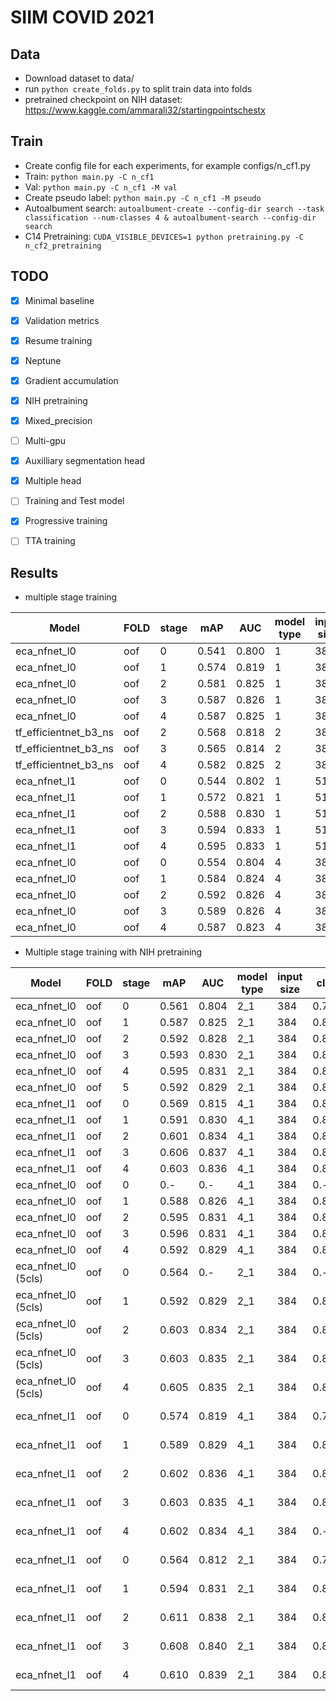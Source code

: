 # SIIM COVID 2021
## Data
* Download dataset to data/
* run `python create_folds.py` to split train data into folds
* pretrained checkpoint on NIH dataset: https://www.kaggle.com/ammarali32/startingpointschestx

## Train
* Create config file for each experiments, for example configs/n_cf1.py
* Train: `python main.py -C n_cf1`
* Val: `python main.py -C n_cf1 -M val`
* Create pseudo label: `python main.py -C n_cf1 -M pseudo`
* Autoalbument search: `autoalbument-create --config-dir search --task classification --num-classes 4 & autoalbument-search --config-dir search`
* C14 Pretraining: `CUDA_VISIBLE_DEVICES=1 python pretraining.py -C n_cf2_pretraining`

## TODO
- [x] Minimal baseline
- [x] Validation metrics
- [x] Resume training
- [x] Neptune
- [x] Gradient accumulation
- [x] NIH pretraining
- [x] Mixed_precision
- [ ] Multi-gpu
- [x] Auxilliary segmentation head
- [x] Multiple head
- [ ] Training and Test model
- [x] Progressive training
- [ ] TTA training


## Results
* multiple stage training

Model | FOLD | stage | mAP | AUC | model type | input size | cls1 | cls2 | cls3 | cls4 | config
--- | --- | --- | --- |--- |--- |--- |--- |--- |--- |--- |---
eca_nfnet_l0 | oof | 0 | 0.541 | 0.800 | 1 | 384 | 0.788 | 0.841 | 0.264 | 0.269 | n_cf2
eca_nfnet_l0 | oof | 1 | 0.574 | 0.819 | 1 | 384 | 0.808 | 0.856 | 0.302 | 0.329 | n_cf2
eca_nfnet_l0 | oof | 2 | 0.581 | 0.825 | 1 | 384 | 0.812 | 0.860 | 0.307 | 0.344 | n_cf2
eca_nfnet_l0 | oof | 3 | 0.587 | 0.826 | 1 | 384 | 0.815 | 0.861 | 0.314 | 0.357 | n_cf2
eca_nfnet_l0 | oof | 4 | 0.587 | 0.825 | 1 | 384 | 0.811 | 0.860 | 0.314 | 0.363 | n_cf2
tf_efficientnet_b3_ns | oof | 2 | 0.568 | 0.818 | 2 | 384 | 0.808 | 0.857 | 0.282 | 0.324 | n_cf3
tf_efficientnet_b3_ns | oof | 3 | 0.565 | 0.814 | 2 | 384 | 0.802 | 0.854 | 0.281 | 0.322 | n_cf3
tf_efficientnet_b3_ns | oof | 4 | 0.582 | 0.825 | 2 | 384 | 0.817 | 0.860 | 0.303 | 0.348 | n_cf3
eca_nfnet_l1 | oof | 0 | 0.544 | 0.802 | 1 | 512 | 0.790 | 0.844 | 0.265 | 0.276 | n_cf4
eca_nfnet_l1 | oof | 1 | 0.572 | 0.821 | 1 | 512 | 0.809 | 0.856 | 0.288 | 0.334 | n_cf4
eca_nfnet_l1 | oof | 2 | 0.588 | 0.830 | 1 | 512 | 0.821 | 0.862 | 0.322 | 0.368 | n_cf4
eca_nfnet_l1 | oof | 3 | 0.594 | 0.833 | 1 | 512 | 0.817 | 0.864 | 0.329 | 0.363 | n_cf4
eca_nfnet_l1 | oof | 4 | 0.595 | 0.833 | 1 | 512 | 0.820 | 0.865 | 0.326 | 0.367 | n_cf4
eca_nfnet_l0 | oof | 0 | 0.554 | 0.804 | 4 | 384 | 0.787 | 0.843 | 0.282 | 0.304 | n_cf5
eca_nfnet_l0 | oof | 1 | 0.584 | 0.824 | 4 | 384 | 0.815 | 0.853 | 0.316 | 0.353 | n_cf5
eca_nfnet_l0 | oof | 2 | 0.592 | 0.826 | 4 | 384 | 0.817 | 0.857 | 0.328 | 0.364 | n_cf5
eca_nfnet_l0 | oof | 3 | 0.589 | 0.826 | 4 | 384 | 0.814 | 0.858 | 0.325 | 0.359 | n_cf5
eca_nfnet_l0 | oof | 4 | 0.587 | 0.823 | 4 | 384 | 0.812 | 0.857 | 0.315 | 0.361 | n_cf5

* Multiple stage training with NIH pretraining

Model | FOLD | stage | mAP | AUC | model type | input size | cls1 | cls2 | cls3 | cls4 | config
--- | --- | --- | --- |--- |--- |--- |--- |--- |--- |--- |---
eca_nfnet_l0 | oof | 0 | 0.561 | 0.804 | 2_1 | 384 | 0.792 | 0.846 | 0.276 | 0.331 | n_cf7(5cls)
eca_nfnet_l0 | oof | 1 | 0.587 | 0.825 | 2_1 | 384 | 0.814 | 0.857 | 0.298 | 0.381 | n_cf7
eca_nfnet_l0 | oof | 2 | 0.592 | 0.828 | 2_1 | 384 | 0.812 | 0.858 | 0.303 | 0.394 | n_cf7
eca_nfnet_l0 | oof | 3 | 0.593 | 0.830 | 2_1 | 384 | 0.816 | 0.860 | 0.306 | 0.390 | n_cf7
eca_nfnet_l0 | oof | 4 | 0.595 | 0.831 | 2_1 | 384 | 0.817 | 0.860 | 0.306 | 0.395 | n_cf7
eca_nfnet_l0 | oof | 5 | 0.592 | 0.829 | 2_1 | 384 | 0.813 | 0.859 | 0.306 | 0.391 | n_cf7
eca_nfnet_l1 | oof | 0 | 0.569 | 0.815 | 4_1 | 384 | 0.801 | 0.847 | 0.295 | 0.332 | n_cf8
eca_nfnet_l1 | oof | 1 | 0.591 | 0.830 | 4_1 | 384 | 0.816 | 0.854 | 0.314 | 0.383 | n_cf8
eca_nfnet_l1 | oof | 2 | 0.601 | 0.834 | 4_1 | 384 | 0.821 | 0.861 | 0.331 | 0.391 | n_cf8
eca_nfnet_l1 | oof | 3 | 0.606 | 0.837 | 4_1 | 384 | 0.823 | 0.862 | 0.334 | 0.404 | n_cf8
eca_nfnet_l1 | oof | 4 | 0.603 | 0.836 | 4_1 | 384 | 0.824 | 0.861 | 0.329 | 0.398 | n_cf8
eca_nfnet_l0 | oof | 0 | 0.- | 0.- | 4_1 | 384 | 0.- | 0.- | 0.- | 0.- | n_cf9
eca_nfnet_l0 | oof | 1 | 0.588 | 0.826 | 4_1 | 384 | 0.812 | 0.856 | 0.312 | 0.372 | n_cf9
eca_nfnet_l0 | oof | 2 | 0.595 | 0.831 | 4_1 | 384 | 0.817 | 0.860 | 0.317 | 0.387 | n_cf9
eca_nfnet_l0 | oof | 3 | 0.596 | 0.831 | 4_1 | 384 | 0.820 | 0.861 | 0.318 | 0.385 | n_cf9
eca_nfnet_l0 | oof | 4 | 0.592 | 0.829 | 4_1 | 384 | 0.811 | 0.861 | 0.310 | 0.385 | n_cf9
eca_nfnet_l0 (5cls) | oof | 0 | 0.564 | 0.- | 2_1 | 384 | 0.- | 0.- | 0.- | 0.- | n_cf7(5cls)
eca_nfnet_l0 (5cls) | oof | 1 | 0.592 | 0.829 | 2_1 | 384 | 0.821 | 0.857 | 0.310 | 0.379 | n_cf7(5cls)
eca_nfnet_l0 (5cls) | oof | 2 | 0.603 | 0.834 | 2_1 | 384 | 0.825 | 0.861 | 0.329 | 0.398 | n_cf7(5cls)
eca_nfnet_l0 (5cls) | oof | 3 | 0.603 | 0.835 | 2_1 | 384 | 0.825 | 0.862 | 0.325 | 0.401 | n_cf7(5cls)
eca_nfnet_l0 (5cls) | oof | 4 | 0.605 | 0.835 | 2_1 | 384 | 0.826 | 0.865 | 0.328 | 0.399 | n_cf7(5cls)
eca_nfnet_l1 | oof | 0 | 0.574 | 0.819 | 4_1 | 384 | 0.792 | 0.850 | 0.299 | 0.355 | n_cf10 (5cls)
eca_nfnet_l1 | oof | 1 | 0.589 | 0.829 | 4_1 | 384 | 0.808 | 0.856 | 0.314 | 0.379 | n_cf10 (5cls)
eca_nfnet_l1 | oof | 2 | 0.602 | 0.836 | 4_1 | 384 | 0.820 | 0.863 | 0.324 | 0.403 | n_cf10 (5cls)
eca_nfnet_l1 | oof | 3 | 0.603 | 0.835 | 4_1 | 384 | 0.822 | 0.862 | 0.329 | 0.397 | n_cf10 (5cls)
eca_nfnet_l1 | oof | 4 | 0.602 | 0.834 | 4_1 | 384 | 0.- | 0.- | 0.- | 0.- | n_cf10 (5cls)
eca_nfnet_l1 | oof | 0 | 0.564 | 0.812 | 2_1 | 384 | 0.795 | 0.837 | 0.289 | 0.335 | n_cf11 (5cls)
eca_nfnet_l1 | oof | 1 | 0.594 | 0.831 | 2_1 | 384 | 0.821 | 0.856 | 0.313 | 0.388 | n_cf11 (5cls)
eca_nfnet_l1 | oof | 2 | 0.611 | 0.838 | 2_1 | 384 | 0.824 | 0.863 | 0.344 | 0.413 | n_cf11 (5cls)
eca_nfnet_l1 | oof | 3 | 0.608 | 0.840 | 2_1 | 384 | 0.826 | 0.866 | 0.336 | 0.404 | n_cf11 (5cls)
eca_nfnet_l1 | oof | 4 | 0.610 | 0.839 | 2_1 | 384 | 0.828 | 0.865 | 0.338 | 0.409 | n_cf11 (5cls)
